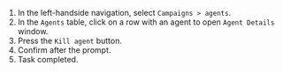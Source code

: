 1. In the left-handside navigation, select `Campaigns > agents`.
1. In the `Agents` table, click on a row with an agent to open `Agent Details` window.
1. Press the `Kill agent` button.
1. Confirm after the prompt.
1. Task completed.